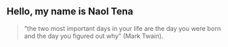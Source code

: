 
## Hello, my name is Naol Tena
> "the two most important days in your life are the day you were born and the day you figured out why" (Mark Twain).
